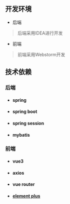 ## 开发环境

+ 后端
> 后端采用IDEA进行开发
+ 前端
> 前端采用Webstorm开发


## 技术依赖

### 后端
+ #### spring 
+ #### spring boot
+ #### spring session
+ #### mybatis

### 前端
+ #### vue3
+ #### axios
+ #### vue router
+ #### [element plus](https://element-plus.org/)